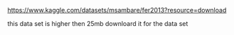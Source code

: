 https://www.kaggle.com/datasets/msambare/fer2013?resource=download

this data set is higher then 25mb
downloard it for the data set
